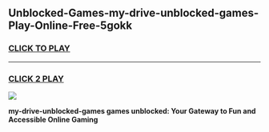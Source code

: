
## Unblocked-Games-my-drive-unblocked-games-Play-Online-Free-5gokk
<h3>
<a href="https://premium76.site?title=my-drive-unblocked-games&ref=26A">CLICK TO PLAY</a></h3>
<hr>

<h3>
<a href="https://premium76.site?title=my-drive-unblocked-games&ref=26A">CLICK 2 PLAY</a>
  
</h3>

<a href="https://premium76.site?title=my-drive-unblocked-games&ref=26A"><img src="https://clearcache.store/games.png"></a>


**my-drive-unblocked-games games unblocked: Your Gateway to Fun and Accessible Online Gaming**
